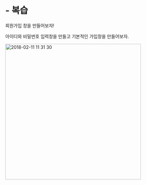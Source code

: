 # - 복습

회원가입 창을 만들어보자!

아이디와 비밀번호 입력창을 만들고 기본적인 가입창을 만들어보자.

<img width="426" alt="2018-02-11 11 31 30" src="https://user-images.githubusercontent.com/35207193/36074496-d8c70a56-0f83-11e8-96ab-c5c988d60cfa.png">


